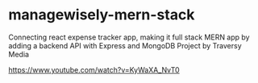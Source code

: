 # managewisely-mern-stack
Connecting react expense tracker app, making it full stack MERN app by adding a backend API with Express and MongoDB
Project by Traversy Media 

https://www.youtube.com/watch?v=KyWaXA_NvT0
